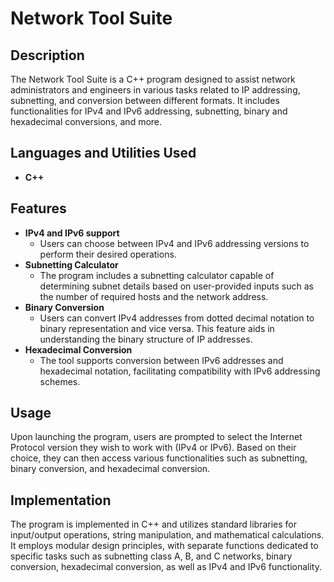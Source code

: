 <h1>Network Tool Suite</h1>

<h2>Description</h2>
The Network Tool Suite is a C++ program designed to assist network administrators and engineers in various tasks related to IP addressing, subnetting, and conversion between different formats. It includes functionalities for IPv4 and IPv6 addressing, subnetting, binary and hexadecimal conversions, and more.
<br />


<h2>Languages and Utilities Used</h2>

- <b>C++</b> 

<h2>Features</h2>

- <b>IPv4 and IPv6 support</b>
  - Users can choose between IPv4 and IPv6 addressing versions to perform their desired operations.
- <b>Subnetting Calculator</b>
  - The program includes a subnetting calculator capable of determining subnet details based on user-provided inputs such as the number of required hosts and the network address.
- <b>Binary Conversion</b>
  - Users can convert IPv4 addresses from dotted decimal notation to binary representation and vice versa. This feature aids in understanding the binary structure of IP addresses.
- <b>Hexadecimal Conversion</b>
  - The tool supports conversion between IPv6 addresses and hexadecimal notation, facilitating compatibility with IPv6 addressing schemes.

<h2>Usage</h2>
Upon launching the program, users are prompted to select the Internet Protocol version they wish to work with (IPv4 or IPv6). Based on their choice, they can then access various functionalities such as subnetting, binary conversion, and hexadecimal conversion.

<h2>Implementation</h2>
The program is implemented in C++ and utilizes standard libraries for input/output operations, string manipulation, and mathematical calculations. It employs modular design principles, with separate functions dedicated to specific tasks such as subnetting class A, B, and C networks, binary conversion, hexadecimal conversion, as well as IPv4 and IPv6 functionality.

<!--
 ```diff
- text in red
+ text in green
! text in orange
# text in gray
@@ text in purple (and bold)@@
```
--!>
